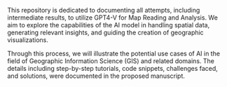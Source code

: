 This repository is dedicated to documenting all attempts, including intermediate results, to utilize GPT4-V for Map Reading and Analysis. We aim to explore the capabilities of the AI model in handling spatial data, generating relevant insights, and guiding the creation of geographic visualizations.

Through this process, we will illustrate the potential use cases of AI in the field of Geographic Information Science (GIS) and related domains. The details including step-by-step tutorials, code snippets, challenges faced, and solutions, were documented in the proposed manuscript.
